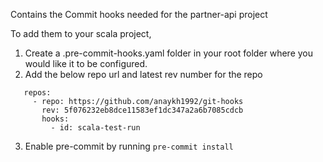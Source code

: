 Contains the Commit hooks needed for the partner-api project

To add them to your scala project,

1) Create a .pre-commit-hooks.yaml folder in your root folder where you would like it to be configured. 
2) Add the below repo url and latest rev number for the repo
```--
   repos:
     - repo: https://github.com/anaykh1992/git-hooks
       rev: 5f076232eb8dce11583ef1dc347a2a6b7085cdcb
       hooks:
         - id: scala-test-run
```
3) Enable pre-commit by running ```pre-commit install```

